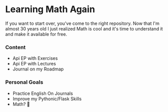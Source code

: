 # Learning Math Again

If you want to start over, you've come to the right repository. Now that I'm almost 30 
years old I just realized Math is cool and it's time to understand it and make it 
available for free.

### Content
- Api EP with Exercises
- Api EP with Lectures
- Journal on my Roadmap


### Personal Goals
- Practice English On Journals
- Improve my Pythonic/Flask Skills
- Math? :tada:



